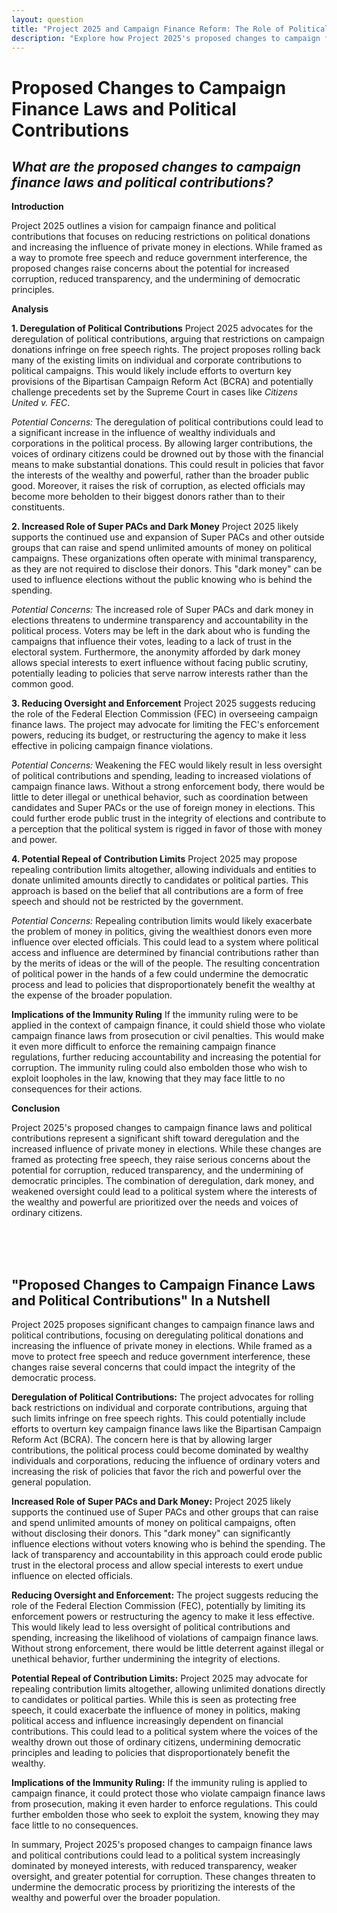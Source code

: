 ```yaml
---
layout: question
title: "Project 2025 and Campaign Finance Reform: The Role of Political Contributions"
description: "Explore how Project 2025's proposed changes to campaign finance laws, including deregulating political contributions, could impact transparency, corruption, and democratic processes."
---
```


# Proposed Changes to Campaign Finance Laws and Political Contributions

## *What are the proposed changes to campaign finance laws and political contributions?*

**Introduction**

Project 2025 outlines a vision for campaign finance and political contributions that focuses on reducing restrictions on political donations and increasing the influence of private money in elections. While framed as a way to promote free speech and reduce government interference, the proposed changes raise concerns about the potential for increased corruption, reduced transparency, and the undermining of democratic principles.

**Analysis**

**1. Deregulation of Political Contributions**
Project 2025 advocates for the deregulation of political contributions, arguing that restrictions on campaign donations infringe on free speech rights. The project proposes rolling back many of the existing limits on individual and corporate contributions to political campaigns. This would likely include efforts to overturn key provisions of the Bipartisan Campaign Reform Act (BCRA) and potentially challenge precedents set by the Supreme Court in cases like *Citizens United v. FEC*.

*Potential Concerns:*
The deregulation of political contributions could lead to a significant increase in the influence of wealthy individuals and corporations in the political process. By allowing larger contributions, the voices of ordinary citizens could be drowned out by those with the financial means to make substantial donations. This could result in policies that favor the interests of the wealthy and powerful, rather than the broader public good. Moreover, it raises the risk of corruption, as elected officials may become more beholden to their biggest donors rather than to their constituents.

**2. Increased Role of Super PACs and Dark Money**
Project 2025 likely supports the continued use and expansion of Super PACs and other outside groups that can raise and spend unlimited amounts of money on political campaigns. These organizations often operate with minimal transparency, as they are not required to disclose their donors. This "dark money" can be used to influence elections without the public knowing who is behind the spending.

*Potential Concerns:*
The increased role of Super PACs and dark money in elections threatens to undermine transparency and accountability in the political process. Voters may be left in the dark about who is funding the campaigns that influence their votes, leading to a lack of trust in the electoral system. Furthermore, the anonymity afforded by dark money allows special interests to exert influence without facing public scrutiny, potentially leading to policies that serve narrow interests rather than the common good.

**3. Reducing Oversight and Enforcement**
Project 2025 suggests reducing the role of the Federal Election Commission (FEC) in overseeing campaign finance laws. The project may advocate for limiting the FEC's enforcement powers, reducing its budget, or restructuring the agency to make it less effective in policing campaign finance violations.

*Potential Concerns:*
Weakening the FEC would likely result in less oversight of political contributions and spending, leading to increased violations of campaign finance laws. Without a strong enforcement body, there would be little to deter illegal or unethical behavior, such as coordination between candidates and Super PACs or the use of foreign money in elections. This could further erode public trust in the integrity of elections and contribute to a perception that the political system is rigged in favor of those with money and power.

**4. Potential Repeal of Contribution Limits**
Project 2025 may propose repealing contribution limits altogether, allowing individuals and entities to donate unlimited amounts directly to candidates or political parties. This approach is based on the belief that all contributions are a form of free speech and should not be restricted by the government.

*Potential Concerns:*
Repealing contribution limits would likely exacerbate the problem of money in politics, giving the wealthiest donors even more influence over elected officials. This could lead to a system where political access and influence are determined by financial contributions rather than by the merits of ideas or the will of the people. The resulting concentration of political power in the hands of a few could undermine the democratic process and lead to policies that disproportionately benefit the wealthy at the expense of the broader population.

**Implications of the Immunity Ruling**
If the immunity ruling were to be applied in the context of campaign finance, it could shield those who violate campaign finance laws from prosecution or civil penalties. This would make it even more difficult to enforce the remaining campaign finance regulations, further reducing accountability and increasing the potential for corruption. The immunity ruling could also embolden those who wish to exploit loopholes in the law, knowing that they may face little to no consequences for their actions.

**Conclusion**

Project 2025's proposed changes to campaign finance laws and political contributions represent a significant shift toward deregulation and the increased influence of private money in elections. While these changes are framed as protecting free speech, they raise serious concerns about the potential for corruption, reduced transparency, and the undermining of democratic principles. The combination of deregulation, dark money, and weakened oversight could lead to a political system where the interests of the wealthy and powerful are prioritized over the needs and voices of ordinary citizens.

<br><br><br>

## <span id="nutshell">"Proposed Changes to Campaign Finance Laws and Political Contributions" In a Nutshell</span>

Project 2025 proposes significant changes to campaign finance laws and political contributions, focusing on deregulating political donations and increasing the influence of private money in elections. While framed as a move to protect free speech and reduce government interference, these changes raise several concerns that could impact the integrity of the democratic process.

**Deregulation of Political Contributions:** The project advocates for rolling back restrictions on individual and corporate contributions, arguing that such limits infringe on free speech rights. This could potentially include efforts to overturn key campaign finance laws like the Bipartisan Campaign Reform Act (BCRA). The concern here is that by allowing larger contributions, the political process could become dominated by wealthy individuals and corporations, reducing the influence of ordinary voters and increasing the risk of policies that favor the rich and powerful over the general population.

**Increased Role of Super PACs and Dark Money:** Project 2025 likely supports the continued use of Super PACs and other groups that can raise and spend unlimited amounts of money on political campaigns, often without disclosing their donors. This "dark money" can significantly influence elections without voters knowing who is behind the spending. The lack of transparency and accountability in this approach could erode public trust in the electoral process and allow special interests to exert undue influence on elected officials.

**Reducing Oversight and Enforcement:** The project suggests reducing the role of the Federal Election Commission (FEC), potentially by limiting its enforcement powers or restructuring the agency to make it less effective. This would likely lead to less oversight of political contributions and spending, increasing the likelihood of violations of campaign finance laws. Without strong enforcement, there would be little deterrent against illegal or unethical behavior, further undermining the integrity of elections.

**Potential Repeal of Contribution Limits:** Project 2025 may advocate for repealing contribution limits altogether, allowing unlimited donations directly to candidates or political parties. While this is seen as protecting free speech, it could exacerbate the influence of money in politics, making political access and influence increasingly dependent on financial contributions. This could lead to a political system where the voices of the wealthy drown out those of ordinary citizens, undermining democratic principles and leading to policies that disproportionately benefit the wealthy.

**Implications of the Immunity Ruling:** If the immunity ruling is applied to campaign finance, it could protect those who violate campaign finance laws from prosecution, making it even harder to enforce regulations. This could further embolden those who seek to exploit the system, knowing they may face little to no consequences.

In summary, Project 2025's proposed changes to campaign finance laws and political contributions could lead to a political system increasingly dominated by moneyed interests, with reduced transparency, weaker oversight, and greater potential for corruption. These changes threaten to undermine the democratic process by prioritizing the interests of the wealthy and powerful over the broader population.
